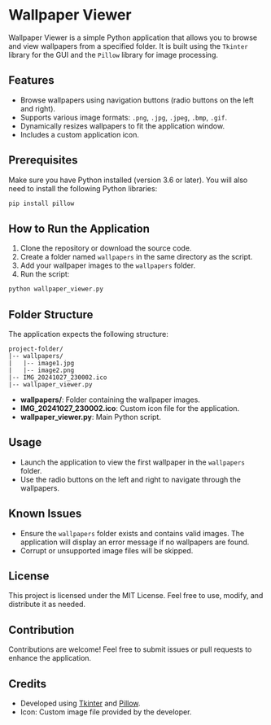 # Wallpaper Viewer

Wallpaper Viewer is a simple Python application that allows you to browse and view wallpapers from a specified folder. It is built using the `Tkinter` library for the GUI and the `Pillow` library for image processing.

## Features
- Browse wallpapers using navigation buttons (radio buttons on the left and right).
- Supports various image formats: `.png`, `.jpg`, `.jpeg`, `.bmp`, `.gif`.
- Dynamically resizes wallpapers to fit the application window.
- Includes a custom application icon.

## Prerequisites
Make sure you have Python installed (version 3.6 or later). You will also need to install the following Python libraries:

```bash
pip install pillow
```

## How to Run the Application
1. Clone the repository or download the source code.
2. Create a folder named `wallpapers` in the same directory as the script.
3. Add your wallpaper images to the `wallpapers` folder.
4. Run the script:

```bash
python wallpaper_viewer.py
```

## Folder Structure
The application expects the following structure:

```
project-folder/
|-- wallpapers/
|   |-- image1.jpg
|   |-- image2.png
|-- IMG_20241027_230002.ico
|-- wallpaper_viewer.py
```

- **wallpapers/**: Folder containing the wallpaper images.
- **IMG_20241027_230002.ico**: Custom icon file for the application.
- **wallpaper_viewer.py**: Main Python script.

## Usage
- Launch the application to view the first wallpaper in the `wallpapers` folder.
- Use the radio buttons on the left and right to navigate through the wallpapers.

## Known Issues
- Ensure the `wallpapers` folder exists and contains valid images. The application will display an error message if no wallpapers are found.
- Corrupt or unsupported image files will be skipped.

## License
This project is licensed under the MIT License. Feel free to use, modify, and distribute it as needed.

## Contribution
Contributions are welcome! Feel free to submit issues or pull requests to enhance the application.

## Credits
- Developed using [Tkinter](https://docs.python.org/3/library/tkinter.html) and [Pillow](https://python-pillow.org/).
- Icon: Custom image file provided by the developer.

